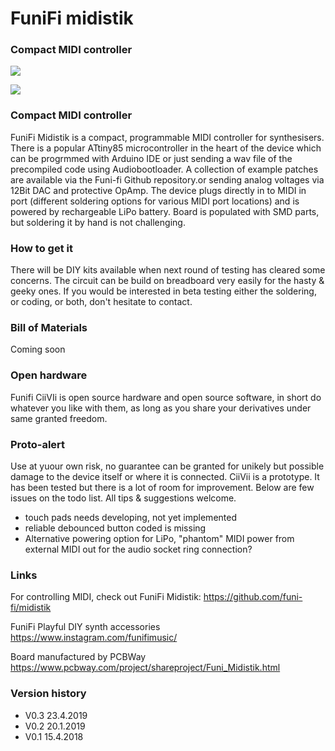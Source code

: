 # FuniFi midistik
### Compact MIDI controller

![](https://user-images.githubusercontent.com/37023311/57375334-d6468880-71a5-11e9-9d13-6cd7f4af6744.jpg)

![](https://user-images.githubusercontent.com/37023311/57375382-f1b19380-71a5-11e9-98be-21aa18ce31ee.jpg)

### Compact MIDI controller

FuniFi Midistik is a compact, programmable MIDI controller for synthesisers. There is a popular ATtiny85 microcontroller in the heart of the device which can be progrmmed with Arduino IDE or just sending a wav file of the precompiled code using Audiobootloader. A collection of example patches are available via the Funi-fi Github repository.or sending analog voltages via 12Bit DAC and protective OpAmp. The device plugs directly in to MIDI in port (different soldering options for various MIDI port locations) and is powered by rechargeable LiPo battery. Board is populated with SMD parts, but soldering it by hand is not challenging.

### How to get it

There will be DIY kits available when next round of testing has cleared some concerns. The circuit can be build on breadboard very easily for the hasty & geeky ones. If you would be interested in beta testing either the soldering, or coding, or both, don't hesitate to contact.

### Bill of Materials

Coming soon

### Open hardware
Funifi CiiVIi is open source hardware and open source software, in short do whatever you like with them, as long as you share your derivatives under same granted freedom.

### Proto-alert
Use at yuour own risk, no guarantee can be granted for unikely but possible damage to the device itself or where it is connected. CiiVii is a prototype. It has been tested but there is a lot of room for improvement. Below are few issues on the todo list. All tips & suggestions welcome.

- touch pads needs developing, not yet implemented
- reliable debounced button coded is missing
- Alternative powering option for LiPo, "phantom" MIDI power from external MIDI out for the audio socket ring connection?

### Links

For controlling MIDI, check out FuniFi Midistik: 
https://github.com/funi-fi/midistik

FuniFi Playful DIY synth accessories
https://www.instagram.com/funifimusic/

Board manufactured by PCBWay
https://www.pcbway.com/project/shareproject/Funi_Midistik.html

### Version history
- V0.3 23.4.2019
- V0.2 20.1.2019
- V0.1 15.4.2018
